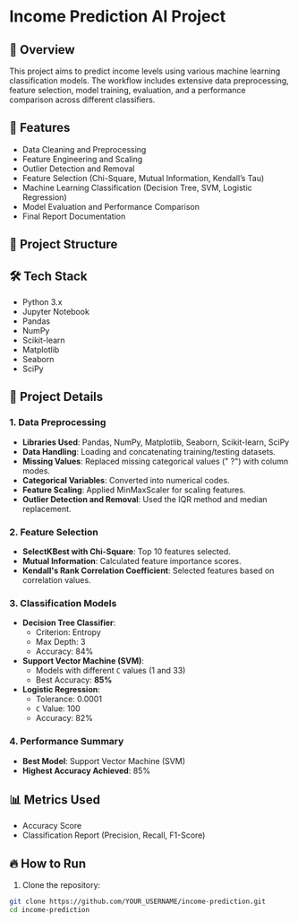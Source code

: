 # Income Prediction AI Project

## 📄 Overview
This project aims to predict income levels using various machine learning classification models. The workflow includes extensive data preprocessing, feature selection, model training, evaluation, and a performance comparison across different classifiers.

## 🚀 Features
- Data Cleaning and Preprocessing
- Feature Engineering and Scaling
- Outlier Detection and Removal
- Feature Selection (Chi-Square, Mutual Information, Kendall’s Tau)
- Machine Learning Classification (Decision Tree, SVM, Logistic Regression)
- Model Evaluation and Performance Comparison
- Final Report Documentation

## 📂 Project Structure

## 🛠️ Tech Stack
- Python 3.x
- Jupyter Notebook
- Pandas
- NumPy
- Scikit-learn
- Matplotlib
- Seaborn
- SciPy

## 🔎 Project Details

### 1. Data Preprocessing
- **Libraries Used**: Pandas, NumPy, Matplotlib, Seaborn, Scikit-learn, SciPy
- **Data Handling**: Loading and concatenating training/testing datasets.
- **Missing Values**: Replaced missing categorical values (" ?") with column modes.
- **Categorical Variables**: Converted into numerical codes.
- **Feature Scaling**: Applied MinMaxScaler for scaling features.
- **Outlier Detection and Removal**: Used the IQR method and median replacement.

### 2. Feature Selection
- **SelectKBest with Chi-Square**: Top 10 features selected.
- **Mutual Information**: Calculated feature importance scores.
- **Kendall's Rank Correlation Coefficient**: Selected features based on correlation values.

### 3. Classification Models
- **Decision Tree Classifier**:
  - Criterion: Entropy
  - Max Depth: 3
  - Accuracy: 84%
- **Support Vector Machine (SVM)**:
  - Models with different `C` values (1 and 33)
  - Best Accuracy: **85%**
- **Logistic Regression**:
  - Tolerance: 0.0001
  - `C` Value: 100
  - Accuracy: 82%

### 4. Performance Summary
- **Best Model**: Support Vector Machine (SVM)
- **Highest Accuracy Achieved**: 85%

## 📊 Metrics Used
- Accuracy Score
- Classification Report (Precision, Recall, F1-Score)

## 🔥 How to Run
1. Clone the repository:
```bash
git clone https://github.com/YOUR_USERNAME/income-prediction.git
cd income-prediction
